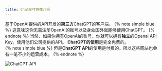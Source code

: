 ```yaml
---
title: ChatGPT镜像介绍
---
```



基于OpenAI提供的API开发的**第三方**ChatGPT的客户端。 
{% note simple blue %}
这意味这你无需注册OpenAI的账号以及身处国外就能够使用ChatGPT。 
{% endnote %}
当然，如果你拥有OpenAI的账号，你就可以拥有**独立**的Openai API Key。使用他们公司提供的API。
**ChatGPT的使用**是完全免费的。
<br>
{% note simple blue %}
但是**ChatGPT API**的使用是付费的。所以这些网站也会有一笔不小的运营成本。 
{% endnote %}


![ChatGPT API](https://image.baidu.com/search/down?url=https://wx1.sinaimg.cn/mw2000/00817ymegy1hcvw2ushb3j31h70oujyr.jpg)

